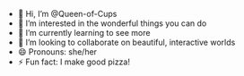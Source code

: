 - 👋 Hi, I’m @Queen-of-Cups
- 👀 I’m interested in the wonderful things you can do
- 🌱 I’m currently learning to see more
- 💞️ I’m looking to collaborate on beautiful, interactive worlds
- 😄 Pronouns: she/her
- ⚡ Fun fact: I make good pizza!

<!---
Queen-of-Cups/Queen-of-Cups is a ✨ special ✨ repository because its `README.md` (this file) appears on your GitHub profile.
You can click the Preview link to take a look at your changes.
--->
